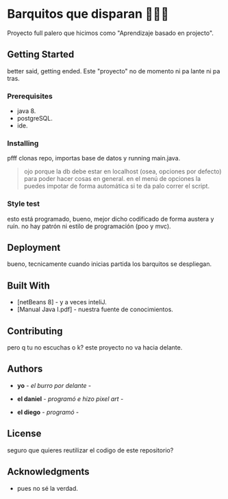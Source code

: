 # Barquitos que disparan 🚢🚢🚢

Proyecto full palero que hicimos como "Aprendizaje basado en projecto".

## Getting Started

better said, getting ended. Este "proyecto" no de momento ni pa lante ni pa tras.

### Prerequisites

- java 8.
- postgreSQL.
- ide.

### Installing

pfff clonas repo, importas base de datos y running main.java.

>ojo porque la db debe estar en localhost (osea, opciones por defecto) para poder hacer cosas en general. en el menú de opciones la puedes impotar de forma automática si te da palo correr el script.

### Style test

esto está programado, bueno, mejor dicho codificado de forma austera y ruín. no hay patrón ni estilo de programación (poo y mvc).

## Deployment

bueno, tecnicamente cuando inicias partida los barquitos se despliegan.

## Built With

  - [netBeans 8] - y a veces inteliJ.
  - [Manual Java I.pdf] - nuestra fuente de conocimientos.

## Contributing

pero q tu no escuchas o k? este proyecto no va hacia delante.

## Authors

  - **yo** - *el burro por delante* -

  - **el daniel** - *programó e hizo pixel art* -
    
  - **el diego** - *programó* -

## License

seguro que quieres reutilizar el codigo de este repositorio?

## Acknowledgments

  - pues no sé la verdad.
